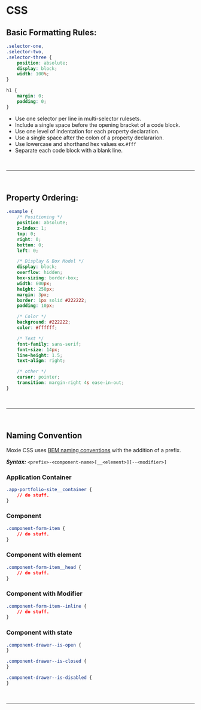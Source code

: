 # CSS

## Basic Formatting Rules:

```css
.selector-one,
.selector-two,
.selector-three {
	position: absolute;
	display: block;
	width: 100%;
}

h1 {
	margin: 0;
	padding: 0;
}
```

- Use one selector per line in multi-selector rulesets.
- Include a single space before the opening bracket of a code block.
- Use one level of indentation for each property declaration.
- Use a single space after the colon of a property declararion.
- Use lowercase and shorthand hex values ex.`#fff`
- Separate each code block with a blank line.

<br/>

---

<br/>

## Property Ordering:

```css
.example {
	/* Positioning */
	position: absolute;
	z-index: 1;
	top: 0;
	right: 0;
	bottom: 0;
	left: 0;

	/* Display & Box Model */
	display: block;
	overflow: hidden;
	box-sizing: border-box;
	width: 600px;
	height: 250px;
	margin: 3px;
	border: 1px solid #222222;
	padding: 10px;

	/* Color */
	background: #222222;
	color: #ffffff;

	/* Text */
	font-family: sans-serif;
	font-size: 14px;
	line-height: 1.5;
	text-align: right;

	/* other */
	cursor: pointer;
	transition: margin-right 4s ease-in-out;
}
```

<br/>

---

<br/>

## Naming Convention

Moxie CSS uses [BEM naming conventions](https://getbem.com/naming/) with the addition of a prefix.

**_Syntax:_** `<prefix>-<component-name>[__<element>][--<modifier>]`

### Application Container

```css
.app-portfolio-site__container {
    // do stuff.
}
```

### Component

```css
.component-form-item {
    // do stuff.
}
```

### Component with element

```css
.component-form-item__head {
    // do stuff.
}
```

### Component with Modifier

```css
.component-form-item--inline {
    // do stuff.
}
```

### Component with state

```css
.component-drawer--is-open {
}

.component-drawer--is-closed {
}

.component-drawer--is-disabled {
}
```

<br/>

---
